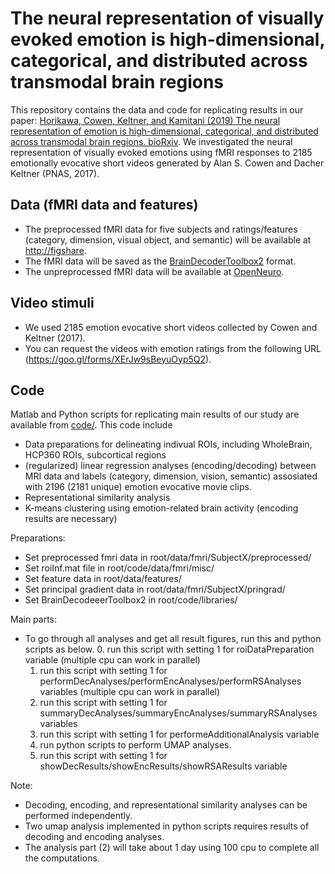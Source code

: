 # The neural representation of visually evoked emotion is high-dimensional, categorical, and distributed across transmodal brain regions

This repository contains the data and code for replicating results in our paper: [Horikawa, Cowen, Keltner, and Kamitani (2019) The neural representation of emotion is high-dimensional, categorical, and distributed across transmodal brain regions. bioRxiv](https://www.biorxiv.org/content/10.1101/872192v1.abstract).
We investigated the neural representation of visually evoked emotions using fMRI responses to 2185 emotionally evocative short videos generated by Alan S. Cowen and Dacher Keltner (PNAS, 2017).


## Data (fMRI data and features)

- The preprocessed fMRI data for five subjects and ratings/features (category, dimension, visual object, and semantic) will be available at <http://figshare>.
- The fMRI data will be saved as the [BrainDecoderToolbox2](https://github.com/KamitaniLab/BrainDecoderToolbox2) format.
- The unpreprocessed fMRI data will be available at [OpenNeuro](https://openneuro.org/datasets/ds002425).

## Video stimuli

- We used 2185 emotion evocative short videos collected by Cowen and Keltner (2017).   
- You can request the videos with emotion ratings from the following URL (https://goo.gl/forms/XErJw9sBeyuOyp5Q2).


## Code
Matlab and Python scripts for replicating main results of our study are available from [code/](code/).
This code include
  - Data preparations for delineating indivual ROIs, including WholeBrain, HCP360 ROIs, subcortical regions
  - (regularized) linear regression analyses (encoding/decoding) between MRI data 
     and labels (category, dimension, vision, semantic) assosiated with 2196 (2181 unique) emotion evocative movie clips.
  - Representational similarity analysis
  - K-means clustering using emotion-related brain activity (encoding results are necessary)

Preparations:
  - Set preprocessed fmri data in root/data/fmri/SubjectX/preprocessed/ 
  - Set roiInf.mat file in root/code/data/fmri/misc/
  - Set feature data in root/data/features/ 
  - Set principal gradient data in root/data/fmri/SubjectX/pringrad/ 
  - Set BrainDecodeeerToolbox2 in root/code/libraries/ 

Main parts:
  - To go through all analyses and get all result figures, run this and python scripts as below.
    0. run this script with setting 1 for roiDataPreparation variable (multiple cpu can work in parallel)
    1. run this script with setting 1 for performDecAnalyses/performEncAnalyses/performRSAnalyses variables (multiple cpu can work in parallel)
    2. run this script with setting 1 for summaryDecAnalyses/summaryEncAnalyses/summaryRSAnalyses variables
    3. run this script with setting 1 for performeAdditionalAnalysis variable
    4. run python scripts to perform UMAP analyses.
    5. run this script with setting 1 for showDecResults/showEncResults/showRSAResults variable

Note:
  - Decoding, encoding, and representational similarity analyses can be performed independently.
  - Two umap analysis implemented in python scripts requires results of decoding and encoding analyses.
  - The analysis part (2) will take about 1 day using 100 cpu to complete all the computations.


